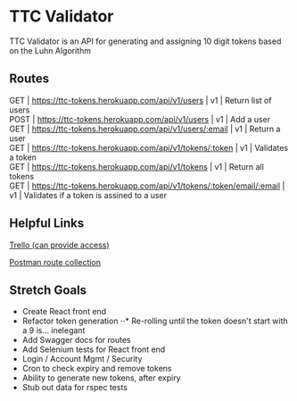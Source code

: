 # TTC Validator

TTC Validator is an API for generating and assigning 10 digit tokens based on the Luhn Algorithm

## Routes
GET  |  https://ttc-tokens.herokuapp.com/api/v1/users                       |  v1  |  Return list of users                     
POST  |  https://ttc-tokens.herokuapp.com/api/v1/users                     |  v1  |  Add a user                               
GET  |  https://ttc-tokens.herokuapp.com/api/v1/users/:email               |  v1  |  Return a user                            
GET  |  https://ttc-tokens.herokuapp.com/api/v1/tokens/:token              |  v1  |  Validates a token                        
GET  |  https://ttc-tokens.herokuapp.com/api/v1/tokens                     |  v1  |  Return all tokens                        
GET  |  https://ttc-tokens.herokuapp.com/api/v1/tokens/:token/email/:email  |  v1  |  Validates if a token is assined to a user

## Helpful Links
[Trello (can provide access)](https://trello.com/b/GJ2smytj/ttc)

[Postman route collection](https://file.io/RaxUIPVwca7y)

## Stretch Goals
* Create React front end
* Refactor token generation
⋅⋅* Re-rolling until the token doesn't start with a 9 is... inelegant
* Add Swagger docs for routes
* Add Selenium tests for React front end
* Login / Account Mgmt / Security
* Cron to check expiry and remove tokens
* Ability to generate new tokens, after expiry
* Stub out data for rspec tests